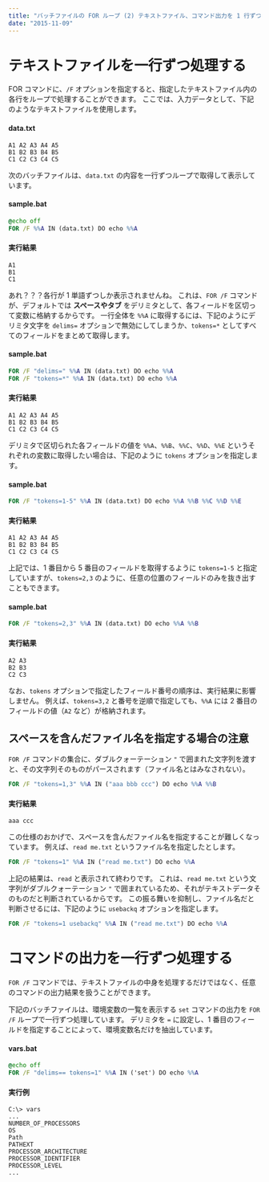 ```yaml
---
title: "バッチファイルの FOR ループ (2) テキストファイル、コマンド出力を 1 行ずつループ処理"
date: "2015-11-09"
---
```


テキストファイルを一行ずつ処理する
====
FOR コマンドに、`/F` オプションを指定すると、指定したテキストファイル内の各行をループで処理することができます。
ここでは、入力データとして、下記のようなテキストファイルを使用します。

#### data.txt
```
A1 A2 A3 A4 A5
B1 B2 B3 B4 B5
C1 C2 C3 C4 C5
```

次のバッチファイルは、`data.txt` の内容を一行ずつループで取得して表示しています。

#### sample.bat
```bat
@echo off
FOR /F %%A IN (data.txt) DO echo %%A
```

#### 実行結果
```
A1
B1
C1
```

あれ？？？各行が 1 単語ずつしか表示されませんね。
これは、`FOR /F` コマンドが、デフォルトでは **スペースやタブ** をデリミタとして、各フィールドを区切って変数に格納するからです。
一行全体を `%%A` に取得するには、下記のようにデリミタ文字を `delims=` オプションで無効にしてしまうか、`tokens=*` としてすべてのフィールドをまとめて取得します。

#### sample.bat
```bat
FOR /F "delims=" %%A IN (data.txt) DO echo %%A
FOR /F "tokens=*" %%A IN (data.txt) DO echo %%A
```

#### 実行結果
```
A1 A2 A3 A4 A5
B1 B2 B3 B4 B5
C1 C2 C3 C4 C5
```

デリミタで区切られた各フィールドの値を `%%A`、`%%B`、`%%C`、`%%D`、`%%E` というそれぞれの変数に取得したい場合は、下記のように `tokens` オプションを指定します。

#### sample.bat
```bat
FOR /F "tokens=1-5" %%A IN (data.txt) DO echo %%A %%B %%C %%D %%E
```

#### 実行結果
```
A1 A2 A3 A4 A5
B1 B2 B3 B4 B5
C1 C2 C3 C4 C5
```

上記では、1 番目から 5 番目のフィールドを取得するように `tokens=1-5` と指定していますが、`tokens=2,3` のように、任意の位置のフィールドのみを抜き出すこともできます。

#### sample.bat
```bat
FOR /F "tokens=2,3" %%A IN (data.txt) DO echo %%A %%B
```

#### 実行結果
```
A2 A3
B2 B3
C2 C3
```

なお、`tokens` オプションで指定したフィールド番号の順序は、実行結果に影響しません。
例えば、`tokens=3,2` と番号を逆順で指定しても、`%%A` には 2 番目のフィールドの値（`A2` など）が格納されます。


スペースを含んだファイル名を指定する場合の注意
----
`FOR /F` コマンドの集合に、ダブルクォーテーション `"` で囲まれた文字列を渡すと、その文字列そのものがパースされます（ファイル名とはみなされない）。

```bat
FOR /F "tokens=1,3" %%A IN ("aaa bbb ccc") DO echo %%A %%B
```

#### 実行結果
```
aaa ccc
```

この仕様のおかげで、スペースを含んだファイル名を指定することが難しくなっています。
例えば、`read me.txt` というファイル名を指定したとします。

```bat
FOR /F "tokens=1" %%A IN ("read me.txt") DO echo %%A
```

上記の結果は、`read` と表示されて終わりです。
これは、`read me.txt` という文字列がダブルクォーテーション `"` で囲まれているため、それがテキストデータそのものだと判断されているからです。
この振る舞いを抑制し、ファイル名だと判断させるには、下記のように `usebackq` オプションを指定します。

```bat
FOR /F "tokens=1 usebackq" %%A IN ("read me.txt") DO echo %%A
```


コマンドの出力を一行ずつ処理する
====
`FOR /F` コマンドでは、テキストファイルの中身を処理するだけではなく、任意のコマンドの出力結果を扱うことができます。

下記のバッチファイルは、環境変数の一覧を表示する `set` コマンドの出力を `FOR /F` ループで一行ずつ処理しています。
デリミタを `=` に設定し、1 番目のフィールドを指定することによって、環境変数名だけを抽出しています。

#### vars.bat
```bat
@echo off
FOR /F "delims== tokens=1" %%A IN ('set') DO echo %%A
```

#### 実行例
```
C:\> vars
...
NUMBER_OF_PROCESSORS
OS
Path
PATHEXT
PROCESSOR_ARCHITECTURE
PROCESSOR_IDENTIFIER
PROCESSOR_LEVEL
...
```

